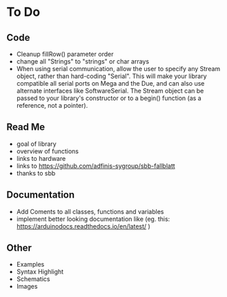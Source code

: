 # To Do

## Code
- Cleanup fillRow() parameter order
- change all "Strings" to "strings" or char arrays
- When using serial communication, allow the user to specify any Stream object, rather than hard-coding "Serial". This will make your library compatible all serial ports on Mega and the Due, and can also use alternate interfaces like SoftwareSerial. The Stream object can be passed to your library's constructor or to a begin() function (as a reference, not a pointer).

## Read Me

- goal of library
- overview of functions
- links to hardware
- links to https://github.com/adfinis-sygroup/sbb-fallblatt
- thanks to sbb

## Documentation

- Add Coments to all classes, functions and variables
- implement better looking documentation like (eg. this: https://arduinodocs.readthedocs.io/en/latest/ )

## Other

- Examples
- Syntax Highlight
- Schematics
- Images